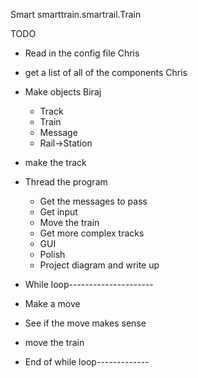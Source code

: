 Smart smarttrain.smartrail.Train 

TODO
- Read in the config file Chris

- get a list of all of the components Chris

- Make objects Biraj 
    - Track 
    - Train 
    - Message
    - Rail->Station
    
- make the track 
   
   
- Thread the program
    - Get the messages to pass 
    - Get input
    - Move the train 
    - Get more complex tracks
    - GUI 
    - Polish
    - Project diagram and write up
   




- While loop---------------------
- Make a move

- See if the move makes sense

- move the train
- End of while loop-------------